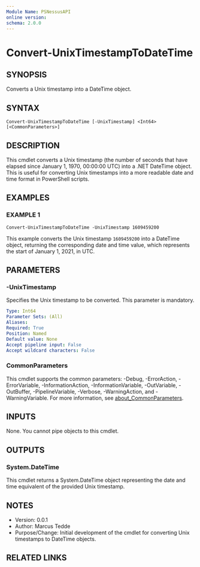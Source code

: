 ```yaml
---
Module Name: PSNessusAPI
online version:
schema: 2.0.0
---
```


# Convert-UnixTimestampToDateTime

## SYNOPSIS
Converts a Unix timestamp into a DateTime object.

## SYNTAX

```
Convert-UnixTimestampToDateTime [-UnixTimestamp] <Int64> [<CommonParameters>]
```

## DESCRIPTION
This cmdlet converts a Unix timestamp (the number of seconds that have elapsed since January 1, 1970, 00:00:00 UTC) into a .NET DateTime object. This is useful for converting Unix timestamps into a more readable date and time format in PowerShell scripts.

## EXAMPLES

### EXAMPLE 1
```
Convert-UnixTimestampToDateTime -UnixTimestamp 1609459200
```
This example converts the Unix timestamp `1609459200` into a DateTime object, returning the corresponding date and time value, which represents the start of January 1, 2021, in UTC.

## PARAMETERS

### -UnixTimestamp
Specifies the Unix timestamp to be converted. This parameter is mandatory.

```yaml
Type: Int64
Parameter Sets: (All)
Aliases: 
Required: True
Position: Named
Default value: None
Accept pipeline input: False
Accept wildcard characters: False
```

### CommonParameters
This cmdlet supports the common parameters: -Debug, -ErrorAction, -ErrorVariable, -InformationAction, -InformationVariable, -OutVariable, -OutBuffer, -PipelineVariable, -Verbose, -WarningAction, and -WarningVariable. For more information, see [about_CommonParameters](http://go.microsoft.com/fwlink/?LinkID=113216).

## INPUTS

None. You cannot pipe objects to this cmdlet.

## OUTPUTS

### System.DateTime
This cmdlet returns a System.DateTime object representing the date and time equivalent of the provided Unix timestamp.

## NOTES
- Version: 0.0.1
- Author: Marcus Tedde
- Purpose/Change: Initial development of the cmdlet for converting Unix timestamps to DateTime objects.

## RELATED LINKS
